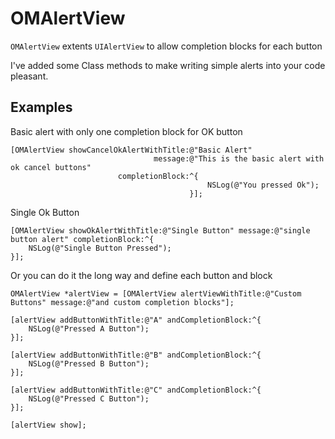 OMAlertView
===========

`OMAlertView` extents `UIAlertView` to allow completion blocks for each button

I've added some Class methods to make writing simple alerts into your code pleasant.

Examples
--------

Basic alert with only one completion block for OK button

    [OMAlertView showCancelOkAlertWithTitle:@"Basic Alert" 
                                    message:@"This is the basic alert with ok cancel buttons"    
                            completionBlock:^{
                                                NSLog(@"You pressed Ok");
                                            }];

Single Ok Button

    [OMAlertView showOkAlertWithTitle:@"Single Button" message:@"single button alert" completionBlock:^{
        NSLog(@"Single Button Pressed");
    }];
   
Or you can do it the long way and define each button and block

    OMAlertView *alertView = [OMAlertView alertViewWithTitle:@"Custom Buttons" message:@"and custom completion blocks"];

    [alertView addButtonWithTitle:@"A" andCompletionBlock:^{
        NSLog(@"Pressed A Button");
    }];

    [alertView addButtonWithTitle:@"B" andCompletionBlock:^{
        NSLog(@"Pressed B Button");
    }];

    [alertView addButtonWithTitle:@"C" andCompletionBlock:^{
        NSLog(@"Pressed C Button");
    }];

    [alertView show];
